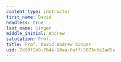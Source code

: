 ```yaml
---
content_type: instructor
first_name: David
headless: true
last_name: Singer
middle_initial: Andrew
salutation: Prof.
title: Prof. David Andrew Singer
uid: 7d89f140-764e-18aa-6eff-5873c0e2ad5a
---
```

